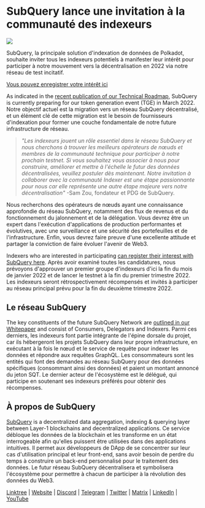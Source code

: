 # SubQuery lance une invitation à la communauté des indexeurs

![](https://miro.medium.com/max/1400/1*qa014uV1jHA2WTVhUadrdA.png)

SubQuery, la principale solution d'indexation de données de Polkadot, souhaite inviter tous les indexeurs potentiels à manifester leur intérêt pour participer à notre mouvement vers la décentralisation en 2022 via notre réseau de test incitatif.

[Vous pouvez enregistrer votre intérêt ici](https://forms.gle/RyXyhb8T9Gxkwi7R9)

As indicated in the [recent publication of our Technical Roadmap](./20211029-roadmap-october.md), SubQuery is currently preparing for our token generation event (TGE) in March 2022. Notre objectif actuel est la migration vers un réseau SubQuery décentralisé, et un élément clé de cette migration est le besoin de fournisseurs d'indexation pour former une couche fondamentale de notre future infrastructure de réseau.

> _"Les indexeurs jouent un rôle essentiel dans le réseau SubQuery et nous cherchons à trouver les meilleurs opérateurs de nœuds et membres de la communauté technique pour participer à notre prochain testnet. Si vous souhaitez vous associer à nous pour construire, améliorer et mettre à l'échelle le futur des données décentralisées, veuillez postuler dès maintenant. Notre invitation à collaborer avec la communauté Indexer est une étape passionnante pour nous car elle représente une autre étape majeure vers notre décentralisation"_ -Sam Zou, fondateur et PDG de SubQuery.

Nous recherchons des opérateurs de nœuds ayant une connaissance approfondie du réseau SubQuery, notamment des flux de revenus et du fonctionnement du jalonnement et de la délégation. Vous devrez être un expert dans l'exécution d'applications de production performantes et évolutives, avec une surveillance et une sécurité des portefeuilles et de l'infrastructure. Enfin, vous devrez faire preuve d'une excellente attitude et partager la conviction de faire évoluer l'avenir de Web3.

Indexers who are interested in participating [can register their interest with SubQuery here](https://forms.gle/RyXyhb8T9Gxkwi7R9). Après avoir examiné toutes les candidatures, nous prévoyons d'approuver un premier groupe d'indexeurs d'ici la fin du mois de janvier 2022 et de lancer le testnet à la fin du premier trimestre 2022. Les indexeurs seront rétrospectivement récompensés et invités à participer au réseau principal prévu pour la fin du deuxième trimestre 2022.

## Le réseau SubQuery

The key constituents of the future SubQuery Network are [outlined in our Whitepaper](https://static.subquery.network/whitepaper.pdf) and consist of Consumers, Delegators and Indexers. Parmi ces derniers, les indexeurs font partie intégrante de l'épine dorsale du projet, car ils hébergeront les projets SubQuery dans leur propre infrastructure, en exécutant à la fois le nœud et le service de requête pour indexer les données et répondre aux requêtes GraphQL. Les consommateurs sont les entités qui font des demandes au réseau SubQuery pour des données spécifiques (consommant ainsi des données) et paient un montant annoncé du jeton SQT. Le dernier acteur de l'écosystème est le délégué, qui participe en soutenant ses indexeurs préférés pour obtenir des récompenses.

## À propos de SubQuery

[SubQuery](https://subquery.network/) is a decentralized data aggregation, indexing & querying layer between Layer-1 blockchains and decentralized applications. Ce service débloque les données de la blockchain et les transforme en un état interrogeable afin qu'elles puissent être utilisées dans des applications intuitives. Il permet aux développeurs de DApp de se concentrer sur leur cas d'utilisation principal et leur front-end, sans avoir besoin de perdre du temps à construire un back-end personnalisé pour le traitement des données. Le futur réseau SubQuery décentralisera et symbolisera l'écosystème pour permettre à chacun de participer à la révolution des données du Web3.

​​[Linktree](https://linktr.ee/subquerynetwork) | [Website](https://subquery.network/) | [Discord](https://discord.com/invite/78zg8aBSMG) | [Telegram](https://t.me/subquerynetwork) | [Twitter](https://twitter.com/subquerynetwork) | [Matrix](https://matrix.to/#/#subquery:matrix.org) | [LinkedIn](https://www.linkedin.com/company/subquery) | [YouTube](https://www.youtube.com/channel/UCi1a6NUUjegcLHDFLr7CqLw)
